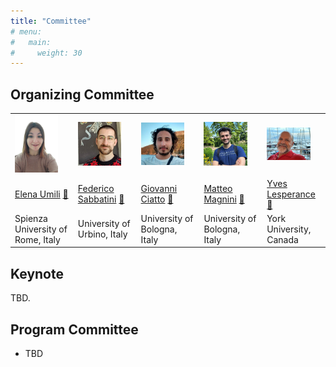 ```yaml
---
title: "Committee"
# menu:
#   main:
#     weight: 30
---
```


## Organizing Committee ##

<table>
    <col width="20%" />
    <col width="20%" />
    <col width="20%" />
    <col width="20%" />
    <col width="20%" />
    <tr>
        <td><img src="elena_umili.jpg" width=80%></td>
        <td><img src="federico_sabbatini.jpg" width=80%></td>
        <td><img src="giovanni_ciatto.jpg" width=80%></td>
        <td><img src="matteo_magnini.jpg" width=80%></td>
        <td><img src="yves_lesperance.jpg" width=80%></td>
    </tr>
    <tr>
        <td> 
            <a href='https://sites.google.com/view/elenaumili/home'>Elena Umili</a>
            <a href='mailto:umili@diag.uniroma1.it'>📧</a>
        </td>
        <td> 
            <a href='https://scholar.google.com/citations?user=EezNcLIAAAAJ&hl=it'>Federico Sabbatini</a>
            <a href='mailto:f.sabbatini1@campus.uniurb.it'>📧</a>
        </td>
        <td> 
            <a href='https://www.unibo.it/sitoweb/giovanni.ciatto'>Giovanni Ciatto</a> 
            <a href='mailto:giovanni.ciatto@unibo.it'>📧</a>
        </td>
        <td> 
            <a href='https://www.unibo.it/sitoweb/matteo.magnini/en'>Matteo Magnini</a>
            <a href='mailto:matteo.magnini@unibo.it'>📧</a>
        </td>
        <td> 
            <a href='http://www.cse.yorku.ca/~lesperan/'>Yves Lesperance</a>
            <a href='mailto:lesperan@yorku.ca'>📧</a>
        </td>
    </tr>
    <tr>
        <td> Spienza University of Rome, Italy </td>
        <td> University of Urbino, Italy </td>
        <td> University of Bologna, Italy </td>
        <td> University of Bologna, Italy </td>
        <td> York University, Canada </td>
    </tr>
 </table>

## Keynote

TBD.

## Program Committee

- TBD
